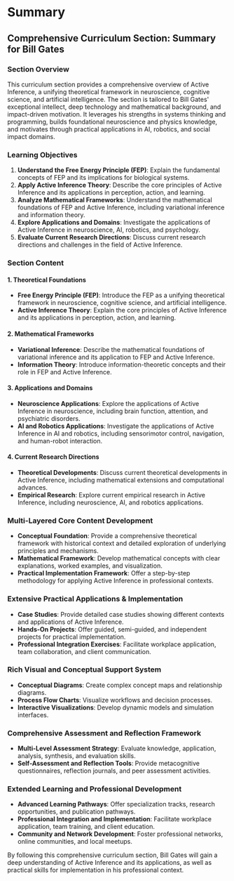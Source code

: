 # Summary

## Comprehensive Curriculum Section: Summary for Bill Gates

### Section Overview

This curriculum section provides a comprehensive overview of Active Inference, a unifying theoretical framework in neuroscience, cognitive science, and artificial intelligence. The section is tailored to Bill Gates' exceptional intellect, deep technology and mathematical background, and impact-driven motivation. It leverages his strengths in systems thinking and programming, builds foundational neuroscience and physics knowledge, and motivates through practical applications in AI, robotics, and social impact domains.

### Learning Objectives

1. **Understand the Free Energy Principle (FEP)**: Explain the fundamental concepts of FEP and its implications for biological systems.
2. **Apply Active Inference Theory**: Describe the core principles of Active Inference and its applications in perception, action, and learning.
3. **Analyze Mathematical Frameworks**: Understand the mathematical foundations of FEP and Active Inference, including variational inference and information theory.
4. **Explore Applications and Domains**: Investigate the applications of Active Inference in neuroscience, AI, robotics, and psychology.
5. **Evaluate Current Research Directions**: Discuss current research directions and challenges in the field of Active Inference.

### Section Content

#### 1. Theoretical Foundations

* **Free Energy Principle (FEP)**: Introduce the FEP as a unifying theoretical framework in neuroscience, cognitive science, and artificial intelligence.
* **Active Inference Theory**: Explain the core principles of Active Inference and its applications in perception, action, and learning.

#### 2. Mathematical Frameworks

* **Variational Inference**: Describe the mathematical foundations of variational inference and its application to FEP and Active Inference.
* **Information Theory**: Introduce information-theoretic concepts and their role in FEP and Active Inference.

#### 3. Applications and Domains

* **Neuroscience Applications**: Explore the applications of Active Inference in neuroscience, including brain function, attention, and psychiatric disorders.
* **AI and Robotics Applications**: Investigate the applications of Active Inference in AI and robotics, including sensorimotor control, navigation, and human-robot interaction.

#### 4. Current Research Directions

* **Theoretical Developments**: Discuss current theoretical developments in Active Inference, including mathematical extensions and computational advances.
* **Empirical Research**: Explore current empirical research in Active Inference, including neuroscience, AI, and robotics applications.

### Multi-Layered Core Content Development

* **Conceptual Foundation**: Provide a comprehensive theoretical framework with historical context and detailed exploration of underlying principles and mechanisms.
* **Mathematical Framework**: Develop mathematical concepts with clear explanations, worked examples, and visualization.
* **Practical Implementation Framework**: Offer a step-by-step methodology for applying Active Inference in professional contexts.

### Extensive Practical Applications & Implementation

* **Case Studies**: Provide detailed case studies showing different contexts and applications of Active Inference.
* **Hands-On Projects**: Offer guided, semi-guided, and independent projects for practical implementation.
* **Professional Integration Exercises**: Facilitate workplace application, team collaboration, and client communication.

### Rich Visual and Conceptual Support System

* **Conceptual Diagrams**: Create complex concept maps and relationship diagrams.
* **Process Flow Charts**: Visualize workflows and decision processes.
* **Interactive Visualizations**: Develop dynamic models and simulation interfaces.

### Comprehensive Assessment and Reflection Framework

* **Multi-Level Assessment Strategy**: Evaluate knowledge, application, analysis, synthesis, and evaluation skills.
* **Self-Assessment and Reflection Tools**: Provide metacognitive questionnaires, reflection journals, and peer assessment activities.

### Extended Learning and Professional Development

* **Advanced Learning Pathways**: Offer specialization tracks, research opportunities, and publication pathways.
* **Professional Integration and Implementation**: Facilitate workplace application, team training, and client education.
* **Community and Network Development**: Foster professional networks, online communities, and local meetups.

By following this comprehensive curriculum section, Bill Gates will gain a deep understanding of Active Inference and its applications, as well as practical skills for implementation in his professional context.